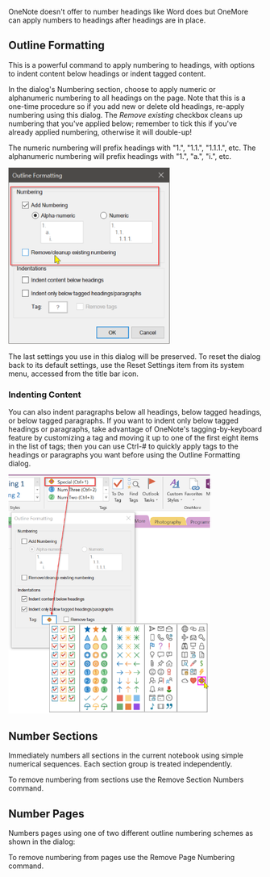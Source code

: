 OneNote doesn't offer to number headings like Word does but OneMore can apply numbers to
headings after headings are in place. 

## Outline Formatting
This is a powerful command to apply numbering to headings, with options to indent content
below headings or indent tagged content.

In the dialog's Numbering section, choose to apply numeric or alphanumeric numbering to all
headings on the page. Note that this is a one-time procedure so if you add new or delete old
headings, re-apply numbering using this dialog. The _Remove existing_ checkbox cleans up
numbering that you've applied below; remember to tick this if you've already applied numbering,
otherwise it will double-up!

The numeric numbering will prefix headings with "1.", "1.1.", "1.1.1.", etc. The alphanumeric
numbering will prefix headings with "1.", "a.", "i.", etc.

<img src="images/Numbering.png" width="320"/>

The last settings you use in this dialog will be preserved. To reset the dialog back to its
default settings, use the Reset Settings item from its system menu, accessed from the title
bar icon.

### Indenting Content

You can also indent paragraphs below all headings, below tagged headings, or
below tagged paragraphs. If you want to indent only below tagged headings or paragraphs,
take advantage of OneNote's tagging-by-keyboard feature by customizing a tag and moving it
up to one of the first eight items in the list of tags; then you can use Ctrl-# to quickly
apply tags to the headings or paragraphs you want before using the Outline Formatting dialog.

<img src="images/Indenting.png" width="400"/>

## Number Sections
Immediately numbers all sections in the current notebook using simple numerical sequences.
Each section group is treated independently.

To remove numbering from sections use the Remove Section Numbers command.

## Number Pages
Numbers pages using one of two different outline numbering schemes as shown in the 
dialog:



To remove numbering from pages use the Remove Page Numbering command.
